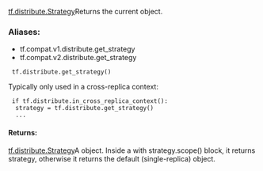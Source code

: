 [tf.distribute.Strategy](https://tensorflow.google.cn/api_docs/python/tf/distribute/Strategy)Returns the current  object.

### Aliases:
- tf.compat.v1.distribute.get_strategy
- tf.compat.v2.distribute.get_strategy

```
 tf.distribute.get_strategy()
```
Typically only used in a cross-replica context:

```
 if tf.distribute.in_cross_replica_context():
  strategy = tf.distribute.get_strategy()
  ...
```
#### Returns:
[tf.distribute.Strategy](https://tensorflow.google.cn/api_docs/python/tf/distribute/Strategy)A  object. Inside a with strategy.scope() block, it returns strategy, otherwise it returns the default (single-replica)  object.

